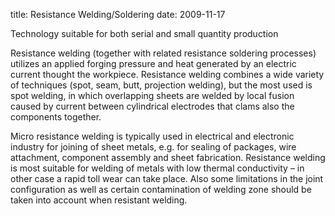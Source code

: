 title: Resistance Welding/Soldering
date: 2009-11-17 

Technology suitable for both serial and small quantity production

Resistance welding (together with related resistance soldering processes) utilizes an applied forging pressure and heat generated by an electric current thought the workpiece. Resistance welding combines a wide variety of techniques (spot, seam, butt, projection welding), but the most used is spot welding, in which overlapping sheets are welded by local fusion caused by current between cylindrical electrodes that clams also the components together.

Micro resistance welding is typically used in electrical and electronic industry for joining of sheet metals, e.g. for sealing of packages, wire attachment, component assembly and sheet fabrication. Resistance welding is most suitable for welding of metals with low thermal conductivity – in other case a rapid toll wear can take place. Also some limitations in the joint configuration as well as certain contamination of welding zone should be taken into account when resistant welding.